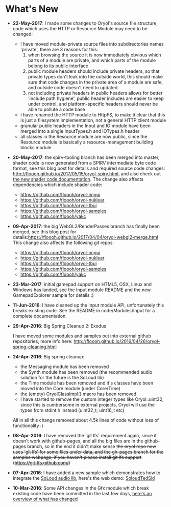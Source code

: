 # What's New

- **22-May-2017**: I made some changes to Oryol's source file structure, code
which uses the HTTP or Resource Module may need to be changed:
  - I have moved module-private source files into subdirectories names 'private',
    there are 3 reasons for this: 
      1. when browsing the source it is now immediately obvious which parts 
      of a module are private, and which parts of the module belong to its public
      interface
      2. public module headers should include private headers, so that private
      types don't leak into the outside world, this should make sure that 
      code changes in the private area of a module are safe, and outside code
      doesn't need to updated.
      3. not including private headers in public headers allows for better
      'include path hygiene', public header includes are easier to keep
      under control, and platform-specific headers should never be able
      to pollute a code base
  - I have renamed the HTTP module to HttpFS, to make it clear that this
    is just a filesystem implementation, not a general HTTP client module
  - granular public headers in the Input and IO module have been merged into
    a single InputTypes.h and IOTypes.h header
  - all classes in the Resource module are now public, since the Resource
    module is basically a resource-management building blocks module

- **20-May-2017**: the spirv-tooling branch has been merged into master,
shader code is now generated from a SPIRV intermediate byte code format,
see this blog post for details and required source code changes: http://floooh.github.io/2017/05/15/oryol-spirv.html,
and also check out [the new shader code documentation](../code/Modules/Gfx/doc/Shaders.md).
The change also affects dependencies which include shader code:
  
  - https://github.com/floooh/oryol-imgui
  - https://github.com/floooh/oryol-nuklear
  - https://github.com/floooh/oryol-tbui
  - https://github.com/floooh/oryol-samples
  - https://github.com/floooh/yakc

- **09-Apr-2017**: the big WebGL2/RenderPasses branch has finally been merged,
see this blog post for details:https://floooh.github.io/2017/04/04/oryol-webgl2-merge.html
This change also affects the following git repos:

  - https://github.com/floooh/oryol-imgui
  - https://github.com/floooh/oryol-nuklear
  - https://github.com/floooh/oryol-tbui
  - https://github.com/floooh/oryol-samples
  - https://github.com/floooh/yakc

- **23-Mar-2017**: initial gamepad support on HTML5, OSX, Linux and Windows has
landed, see the Input module README and the new GamepadExplorer sample
for details :)

- **11-Jun-2016**: I have cleaned up the Input module API, unfortunately
this breaks existing code. See the README in code/Modules/Input for 
a complete documentation.

- **29-Apr-2016**: Big Spring Cleanup 2: Exodus

  I have moved some modules and samples out into external
  github repositories, more info here: http://floooh.github.io/2016/04/26/oryol-spring-cleaning.html

- **24-Apr-2016**: Big spring cleanup:
    - the Messaging module has been removed
    - the Synth module has been removed (the recommended audio solution
      for the future is the SoLoud lib)
    - the Time module has been removed and it's classes have been 
      moved into the Core module (under Core/Time)
    - the (empty) OryolClassImpl() macro has been removed
    - I have started to remove the custom integer types like Oryol::uint32,
      since this is cumbersome in external projects, Oryol will use the
      types from stdint.h instead (uint32_t, uint16_t etc)

  All in all this change removed about 4.5k lines of code without loss
  of functionality :)

- **08-Apr-2016**: I have removed the 'git lfs' requirement again, since
it doesn't work with github-pages, and all the big files are in the
github-pages branch, so in the end it didn't make sense 
~~the oryol repo now uses 'git lfs' for some files under
data, and the gh-pages branch for the samples webpage, if you haven't
please install git lfs support (https://git-lfs.github.com/)~~

- **07-Apr-2016**: I have added a new sample which demonstrates how
to integrate the [SoLoud audio lib](http://sol.gfxile.net/soloud/), here's
the web demo: [SoloudTedSid](http://floooh.github.io/oryol/asmjs/SoloudTedSid.html)
 
- **10-Mar-2016**: Some API changes in the Gfx module which break existing 
code have been committed in the last few days, [here's an overview of what
has changed](http://floooh.github.io/2016/03/10/oryol-gfx-changes.html)




